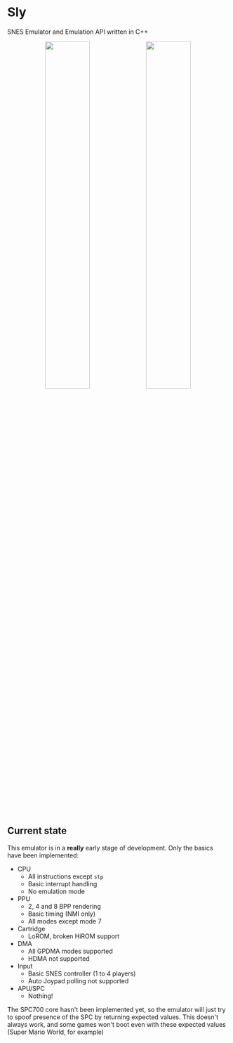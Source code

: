 # Sly
 SNES Emulator and Emulation API written in C++
 
<p align="center">
  <img src="https://user-images.githubusercontent.com/15825466/153125129-b0b89f73-2236-46c1-8bee-01f4b7d8cf8b.png" width="45%" height="45%">
  <img src="https://user-images.githubusercontent.com/15825466/153455436-a752dfe2-aa66-4c96-a01e-a5d81c1adf8e.png" width="45%" height="45%">
</p>

## Current state
This emulator is in a **really** early stage of development. Only the basics have been implemented:

 - CPU
   - All instructions except `stp`
   - Basic interrupt handling
   - No emulation mode
 - PPU
   - 2, 4 and 8 BPP rendering
   - Basic timing (NMI only)
   - All modes except mode 7
 - Cartridge
   - LoROM, broken HiROM support
 - DMA
   - All GPDMA modes supported
   - HDMA not supported
 - Input
   - Basic SNES controller (1 to 4 players)
   - Auto Joypad polling not supported
 - APU/SPC
   - Nothing!

The SPC700 core hasn't been implemented yet, so the emulator will just try to spoof presence of the SPC by returning expected values.
This doesn't always work, and some games won't boot even with these expected values (Super Mario World, for example)
